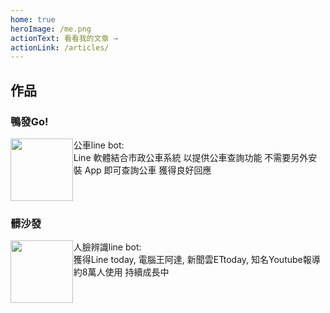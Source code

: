 ```yaml
---
home: true
heroImage: /me.png
actionText: 看看我的文章 →
actionLink: /articles/
---
```


## 作品

### 鴨發Go!

<div class="box-container container size flex">
    <div class="box-1 box-size">
      <a href="https://github.com/superj80820/Ahfargo_bus_bot">
        <img src="https://i.imgur.com/8w0oQCO.png" width="100px;">
      </a>
    </div>
    <div class="box-2 box-size">
      公車line bot:<br />
      Line 軟體結合市政公車系統 以提供公車查詢功能 不需要另外安裝 App 即可查詢公車 獲得良好回應
    </div>
</div>

### 髒沙發

<div class="box-container container size flex">
    <div class="box-1 box-size">
      <a href="https://github.com/superj80820/star_line_bot">
        <img src="https://i.imgur.com/psLzkOR.png" width="100px;">
      </a>
    </div>
    <div class="box-2 box-size">
        人臉辨識line bot:<br />
        獲得Line today, 電腦王阿達, 新聞雲ETtoday,  知名Youtube報導 約8萬人使用 持續成長中
    </div>
</div>

<style>
/* setup the flex property*/
.flex { 
  display: -webkit-box;
  display: -moz-box;
  display: -ms-flexbox;
  display: -webkit-flex;
  display: flex;
}
/* flex options */
.box-1 {
  flex: 1; /* 2x larger than default size to fit container width */
}
.box-2 {
  flex: 4; /* 0.5 smaller than default size to fit container width */
}
</style>
